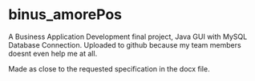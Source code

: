 # binus_amorePos
A Business Application Development final project, Java GUI with MySQL Database Connection.
Uploaded to github because my team members doesnt even help me at all.

Made as close to the requested specification in the docx file.
